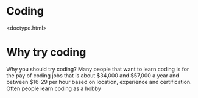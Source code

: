 # Coding
<doctype.html>
<head>
<title>Creating Website using Coding</title>

<link href="style.css" type="text/css" rel="stylesheet">
</head>
<body>
<h1>Why try coding</h1>
<p> Why you should try coding? Many people that want to learn coding is for the pay of coding jobs that is about $34,000 and $57,000 a year and between $16-29 per hour based on location, experience and certification. Often people learn coding as a hobby </p>
